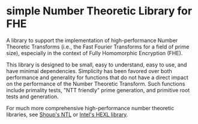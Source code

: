 # simple Number Theoretic Library for FHE

A library to support the implementation of high-performance Number Theoretic Transforms (i.e., the Fast Fourier Transforms for a field of prime size), especially in the context of Fully Homomorphic Encryption (FHE).

This library is designed to be small, easy to understand, easy to use, and have minimal dependencies. Simplicity has been favored over both performance and generality for functions that do not have a direct impact on the performance of the Number Theoretic Transform. Such functions include primality tests, "NTT friendly" prime generation, and primitive root tests and generation.

For much more comprehensive high-performance number theoretic libraries, see [Shoup's NTL](https://github.com/libntl/ntl) or [Intel's HEXL library](https://github.com/intel/hexl).
